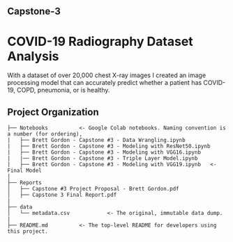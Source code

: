 ## Capstone-3
# COVID-19 Radiography Dataset Analysis

With a dataset of over 20,000 chest X-ray images I created an image processing model that can accurately predict whether a patient has COVID-19,
COPD, pneumonia, or is healthy.

Project Organization
------------

    ├── Notebooks          <- Google Colab notebooks. Naming convention is a number (for ordering),
    |   ├── Brett Gordon - Capstone #3 - Data Wrangling.ipynb
    |   ├── Brett Gordon - Capstone #3 - Modeling with ResNet50.ipynb
    |   ├── Brett Gordon - Capstone #3 - Modeling with VGG16.ipynb
    |   |── Brett Gordon - Capstone #3 - Triple Layer Model.ipynb
    |   ├── Brett Gordon - Capstone #3 - Modeling with VGG19.ipynb   <- Final Model
    │
    ├── Reports
    │   ├── Capstone #3 Project Proposal - Brett Gordon.pdf
    │   ├── Capstone 3 Final Report.pdf
    |
    ├── data
    │   └── metadata.csv            <- The original, immutable data dump.
    |
    ├── README.md          <- The top-level README for developers using this project.
